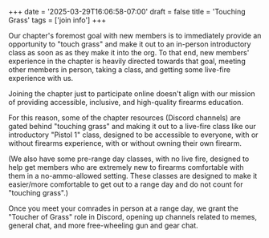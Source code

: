 +++
date = '2025-03-29T16:06:58-07:00'
draft = false
title = 'Touching Grass'
tags = ['join info']
+++

Our chapter's foremost goal with new members is to immediately provide an opportunity to "touch grass" and make it out to an in-person introductory class as soon as as they make it into the org. To that end, new members' experience in the chapter is heavily directed towards that goal, meeting other members in person, taking a class, and getting some live-fire experience with us.

<!--more-->

Joining the chapter just to participate online doesn't align with our mission of providing accessible, inclusive, and high-quality firearms education.

For this reason, some of the chapter resources (Discord channels) are gated behind "touching grass" and making it out to a live-fire class like our introductory "Pistol 1" class, designed to be accessible to everyone, with or without firearms experience, with or without owning their own firearm.

(We also have some pre-range day classes, with no live fire, designed to help get members who are extremely new to firearms comfortable with them in a no-ammo-allowed setting. These classes are designed to make it easier/more comfortable to get out to a range day and do not count for "touching grass".)

Once you meet your comrades in person at a range day, we grant the "Toucher of Grass" role in Discord, opening up channels related to memes, general chat, and more free-wheeling gun and gear chat.